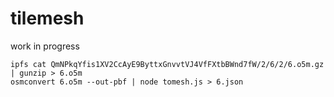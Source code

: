 # tilemesh

work in progress

```
ipfs cat QmNPkqYfis1XV2CcAyE9ByttxGnvvtVJ4VfFXtbBWnd7fW/2/6/2/6.o5m.gz | gunzip > 6.o5m
osmconvert 6.o5m --out-pbf | node tomesh.js > 6.json
```

